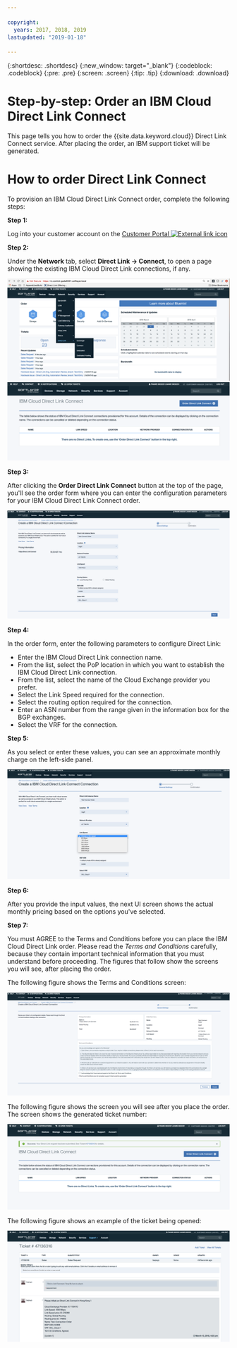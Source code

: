 ```yaml
---

copyright:
  years: 2017, 2018, 2019
lastupdated: "2019-01-18"

---
```


{:shortdesc: .shortdesc}
{:new_window: target="_blank"}
{:codeblock: .codeblock}
{:pre: .pre}
{:screen: .screen}
{:tip: .tip}
{:download: .download}


# Step-by-step: Order an IBM Cloud Direct Link Connect

This page tells you how to order the {{site.data.keyword.cloud}} Direct Link Connect service. After placing the order, an IBM support ticket will be generated.

# How to order Direct Link Connect

To provision an IBM Cloud Direct Link Connect order, complete the following steps:

**Step 1:**

Log into your customer account on the [Customer Portal ![External link icon](../../icons/launch-glyph.svg "External link icon")](https://control.softlayer.com/)
  
**Step 2:**

Under the **Network** tab, select **Direct Link -> Connect**, to open a page showing the existing IBM Cloud Direct Link connections, if any.

![step 2](images/Step2-Connect-Offering-Tab.png)
![step 2a](images/Step2-Connect-List-Page.png)

**Step 3:**

After clicking the **Order Direct Link Connect** button at the top of the page, you'll see the order form where you can enter the configuration parameters for your IBM Cloud Direct Link Connect order.

![step 3](images/Step3-Connect-Order-Page.png)

**Step 4:**

In the order form, enter the following parameters to configure Direct Link:

  - Enter the IBM Cloud Direct Link connection name.
  - From the list, select the PoP location in which you want to establish the IBM Cloud Direct Link connection.
  - From the list, select the name of the Cloud Exchange provider you prefer.
  - Select the Link Speed required for the connection.
  - Select the routing option required for the connection.
  - Enter an ASN number from the range given in the information box for the BGP exchanges.
  - Select the VRF for the connection.

**Step 5:**

As you select or enter these values, you can see an approximate monthly charge on the left-side panel.

![step 5](images/Step5-Connect-Link-Speeds.png)

**Step 6:**

After you provide the input values, the next UI screen shows the actual monthly pricing based on the options you've selected.

**Step 7:**

You must AGREE to the Terms and Conditions before you can place the IBM Cloud Direct Link order. Please read the _Terms and Conditions_ carefully, because they contain important technical information that you must understand before proceeding. The figures that follow show the screens you will see, after placing the order.

The following figure shows the Terms and Conditions screen:

![step7](images/Step7-Connect-Summary-Page.png)

The following figure shows the screen you will see after you place the order. The screen shows the generated ticket number:

![step7a](images/Step7-Connect-Ticket-Generated.png)

The following figure shows an example of the ticket being opened:

![step7b](images/Step7-Connect-Ticket-Details.png)
